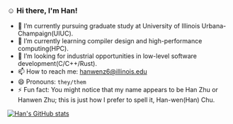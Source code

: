 <!--
**chwwhc/chwwhc** is a ✨ _special_ ✨ repository because its `README.md` (this file) appears on your GitHub profile.

Here are some ideas to get you started:

- 🔭 I’m currently working on ...
- 🌱 I’m currently learning ...
- 👯 I’m looking to collaborate on ...
- 🤔 I’m looking for help with ...
- 💬 Ask me about ...
- 📫 How to reach me: ...
- 😄 Pronouns: ...
- ⚡ Fun fact: ...
-->

### :relaxed: Hi there, I'm Han!

- 🔭 I’m currently pursuing graduate study at University of Illinois Urbana-Champaign(UIUC).
- 🌱 I’m currently learning compiler design and high-performance computing(HPC).
- 👯 I’m looking for industrial opportunities in low-level software development(C/C++/Rust).
- 📫 How to reach me: hanwenz6@illinois.edu
- 😄 Pronouns: `they/them`
- ⚡ Fun fact: You might notice that my name appears to be Han Zhu or Hanwen Zhu; this is just how I prefer to spell it, Han-wen(Han) Chu.

[![Han's GitHub stats](https://github-readme-stats.vercel.app/api?username=chwwhc)](https://github.com/chwwhc/github-readme-stats)

